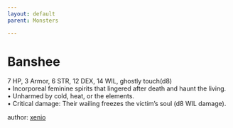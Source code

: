```yaml
---
layout: default
parent: Monsters

---
```

# Banshee
7 HP, 3 Armor, 6 STR, 12 DEX,  14 WIL, ghostly touch(d8)  
• Incorporeal feminine spirits that lingered after death and haunt the living.  
• Unharmed by cold, heat, or the elements.  
• Critical damage: Their wailing freezes the victim’s soul (d8 WIL damage).  

author: [xenio](https://xenioinabottle.blogspot.com/2021/02/classic-monsters-for-cairnito-part-1.html)
